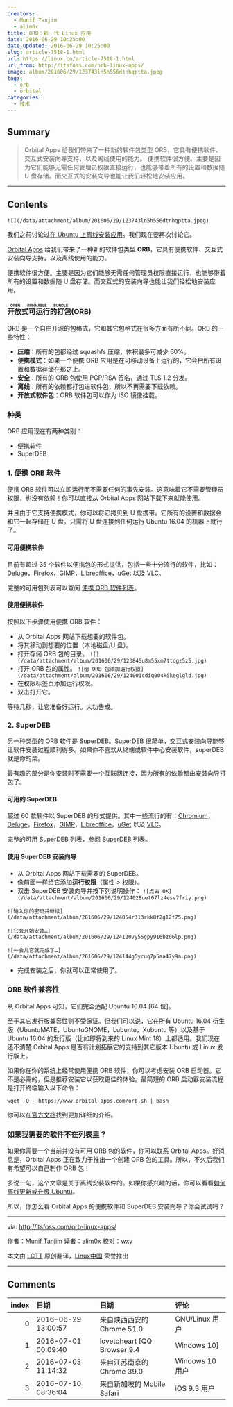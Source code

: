 ```yaml
---
creators:
  - Munif Tanjim
  - alim0x
title: ORB：新一代 Linux 应用
date: 2016-06-29 10:25:00
date_updated: 2016-06-29 10:25:00
slug: article-7518-1.html
url: https://linux.cn/article-7518-1.html
url_from: http://itsfoss.com/orb-linux-apps/
image: album/201606/29/123743ln5h556dtnhqptta.jpeg
tags:
  - orb
  - orbital
categories:
  - 技术
---
```


## Summary

> Orbital Apps 给我们带来了一种新的软件包类型 ORB，它具有便携软件、交互式安装向导支持，以及离线使用的能力。
> 便携软件很方便。主要是因为它们能够无需任何管理员权限直接运行，也能够带着所有的设置和数据随 U 盘存储。而交互式的安装向导也能让我们轻松地安装应用。

***

<!-- more -->

## Contents

`![](/data/attachment/album/201606/29/123743ln5h556dtnhqptta.jpeg)`

我们之前讨论过[在 Ubuntu 上离线安装应用](http://itsfoss.com/cube-lets-install-linux-applications-offline/)。我们现在要再次讨论它。

[Orbital Apps](https://www.orbital-apps.com/) 给我们带来了一种新的软件包类型 **ORB**，它具有便携软件、交互式安装向导支持，以及离线使用的能力。

便携软件很方便。主要是因为它们能够无需任何管理员权限直接运行，也能够带着所有的设置和数据随 U 盘存储。而交互式的安装向导也能让我们轻松地安装应用。

### <ruby> 开放式可运行的打包 <rp>  （ </rp> <rt>  OPEN RUNNABLE BUNDLE </rt> <rp>  ） </rp></ruby> (ORB)

ORB 是一个自由开源的包格式，它和其它包格式在很多方面有所不同。ORB 的一些特性：

* **压缩**：所有的包都经过 squashfs 压缩，体积最多可减少 60%。
* **便携模式**：如果一个便携 ORB 应用是在可移动设备上运行的，它会把所有设置和数据存储在那之上。
* **安全**：所有的 ORB 包使用 PGP/RSA 签名，通过 TLS 1.2 分发。
* **离线**：所有的依赖都打包进软件包，所以不再需要下载依赖。
* **开放式软件包**：ORB 软件包可以作为 ISO 镜像挂载。

### 种类

ORB 应用现在有两种类别：

* 便携软件
* SuperDEB

### 1. 便携 ORB 软件

便携 ORB 软件可以立即运行而不需要任何的事先安装。这意味着它不需要管理员权限，也没有依赖！你可以直接从 Orbital Apps 网站下载下来就能使用。

并且由于它支持便携模式，你可以将它拷贝到 U 盘携带。它所有的设置和数据会和它一起存储在 U 盘。只需将 U 盘连接到任何运行 Ubuntu 16.04 的机器上就行了。

#### 可用便携软件

目前有超过 35 个软件以便携包的形式提供，包括一些十分流行的软件，比如：[Deluge](https://www.orbital-apps.com/download/portable_apps_linux/deluge)，[Firefox](https://www.orbital-apps.com/download/portable_apps_linux/firefox)，[GIMP](https://www.orbital-apps.com/download/portable_apps_linux/gimp)，[Libreoffice](https://www.orbital-apps.com/download/portable_apps_linux/libreoffice)，[uGet](https://www.orbital-apps.com/download/portable_apps_linux/uget) 以及 [VLC](https://www.orbital-apps.com/download/portable_apps_linux/vlc)。

完整的可用包列表可以查阅 [便携 ORB 软件列表](https://www.orbital-apps.com/download/portable_apps_linux/)。

#### 使用便携软件

按照以下步骤使用便携 ORB 软件：

* 从 Orbital Apps 网站下载想要的软件包。
* 将其移动到想要的位置（本地磁盘/U 盘）。
* 打开存储 ORB 包的目录。
`![](/data/attachment/album/201606/29/123845u8m55xm7ttdgz5z5.jpg)`
* 打开 ORB 包的属性。
`![给 ORB 包添加运行权限](/data/attachment/album/201606/29/124001cdiq004k5keglgld.jpg)`
* 在权限标签页添加运行权限。
* 双击打开它。

等待几秒，让它准备好运行。大功告成。

### 2. SuperDEB

另一种类型的 ORB 软件是 SuperDEB。SuperDEB 很简单，交互式安装向导能够让软件安装过程顺利得多。如果你不喜欢从终端或软件中心安装软件，superDEB 就是你的菜。

最有趣的部分是你安装时不需要一个互联网连接，因为所有的依赖都由安装向导打包了。

#### 可用的 SuperDEB

超过 60 款软件以 SuperDEB 的形式提供。其中一些流行的有：[Chromium](https://www.orbital-apps.com/download/superdeb_installers/ubuntu_16.04_64bits/chromium/)，[Deluge](https://www.orbital-apps.com/download/portable_apps_linux/deluge)，[Firefox](https://www.orbital-apps.com/download/portable_apps_linux/firefox)，[GIMP](https://www.orbital-apps.com/download/portable_apps_linux/gimp)，[Libreoffice](https://www.orbital-apps.com/download/portable_apps_linux/libreoffice)，[uGet](https://www.orbital-apps.com/download/portable_apps_linux/uget) 以及 [VLC](https://www.orbital-apps.com/download/portable_apps_linux/vlc)。

完整的可用 SuperDEB 列表，参阅 [SuperDEB 列表](https://www.orbital-apps.com/superdebs/ubuntu_16.04_64bits/)。

#### 使用 SuperDEB 安装向导

* 从 Orbital Apps 网站下载需要的 SuperDEB。
* 像前面一样给它添加**运行权限**（属性 > 权限）。
* 双击 SuperDEB 安装向导并按下列说明操作：
`![点击 OK](/data/attachment/album/201606/29/124028uet07lz4esv7friy.png)`

`![输入你的密码并继续](/data/attachment/album/201606/29/124054r313rkk8f2g12f75.png)`

`![它会开始安装…](/data/attachment/album/201606/29/124120vy55gpy916bz06lp.png)`

`![一会儿它就完成了…](/data/attachment/album/201606/29/124144g5ycuq7p5aa47y9a.png)`
* 完成安装之后，你就可以正常使用了。

### ORB 软件兼容性

从 Orbital Apps 可知，它们完全适配 Ubuntu 16.04 [64 位]。

至于其它发行版兼容性则不受保证。但我们可以说，它在所有 Ubuntu 16.04 衍生版（UbuntuMATE，UbuntuGNOME，Lubuntu，Xubuntu 等）以及基于 Ubuntu 16.04 的发行版（比如即将到来的 Linux Mint 18）上都适用。我们现在还不清楚 Orbital Apps 是否有计划拓展它的支持到其它版本 Ubuntu 或 Linux 发行版上。

如果你在你的系统上经常使用便携 ORB 软件，你可以考虑安装 ORB 启动器。它不是必需的，但是推荐安装它以获取更佳的体验。最简短的 ORB 启动器安装流程是打开终端输入以下命令：

```shell
wget -O - https://www.orbital-apps.com/orb.sh | bash
```

你可以在[官方文档](https://www.orbital-apps.com/documentation)找到更加详细的介绍。

### 如果我需要的软件不在列表里？

如果你需要一个当前并没有可用 ORB 包的软件，你可以[联系](https://www.orbital-apps.com/contact) Orbital Apps。好消息是，Orbital Apps 正在致力于推出一个创建 ORB 包的工具。所以，不久后我们有希望可以自己制作 ORB 包！

多说一句，这个文章是关于离线安装软件的。如果你感兴趣的话，你可以看看[如何离线更新或升级 Ubuntu](http://itsfoss.com/upgrade-or-update-ubuntu-offline-without-internet/)。

所以，你怎么看 Orbital Apps 的便携软件和 SuperDEB 安装向导？你会试试吗？

---

via: <http://itsfoss.com/orb-linux-apps/>

作者：[Munif Tanjim](http://itsfoss.com/author/munif/) 译者：[alim0x](https://github.com/alim0x) 校对：[wxy](https://github.com/wxy)

本文由 [LCTT](https://github.com/LCTT/TranslateProject) 原创翻译，[Linux中国](https://linux.cn/) 荣誉推出

***

## Comments

|   index | 日期                | 日期                                       | 评论                                                                                                                  |
|--------:|:--------------------|:-------------------------------------------|:----------------------------------------------------------------------------------------------------------------------|
|       0 | 2016-06-29 13:00:57 | 来自陕西西安的 Chrome 51.0|GNU/Linux 用户  | 最重要的问题：它本身是自由开放系统吗？？！！                                                                          |
|       1 | 2016-07-01 00:09:40 | lovetoheart [QQ Browser 9.4|Windows 10]    | 不错，这样的话就方便很多了                                                                                            |
|       2 | 2016-07-03 11:14:32 | 来自江苏南京的 Chrome 39.0|Windows 10 用户 | linux 太混乱了，需要一个类似于iOS的沙盘app机制一统江山，目前现有的deb、rpm、Snappy 都不能一家独大。用户选择很是头疼。 |
|       3 | 2016-07-10 08:36:04 | 来自新加坡的 Mobile Safari|iOS 9.3 用户    | 跟苹果的软件包很像                                                                                                    |
